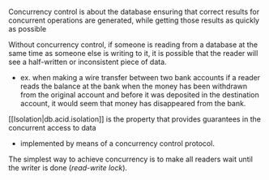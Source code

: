 
Concurrency control is about the database ensuring that correct results for concurrent operations are generated, while getting those results as quickly as possible

Without concurrency control, if someone is reading from a database at the same time as someone else is writing to it, it is possible that the reader will see a half-written or inconsistent piece of data.
- ex. when making a wire transfer between two bank accounts if a reader reads the balance at the bank when the money has been withdrawn from the original account and before it was deposited in the destination account, it would seem that money has disappeared from the bank.

[[Isolation|db.acid.isolation]] is the property that provides guarantees in the concurrent access to data
- implemented by means of a concurrency control protocol. 

The simplest way to achieve concurrency is to make all readers wait until the writer is done (*read-write lock*).
